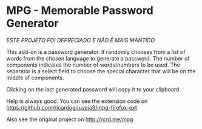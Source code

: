 # MPG - Memorable Password Generator

_*ESTE PROJETO FOI DEPRECIADO E NÃO É MAIS MANTIDO*_

This add-on is a password generator. It randomly chooses from a list of words from the chosen language to generate a password. The number of components indicates the number of words/numbers to be used. The separator is a select field to choose the special character that will be on the middle of components.

Clicking on the last generated password will copy it to your clipboard.

Help is always good. You can see the extension code on <https://github.com/ricardogouveia3/mpg-firefox-ext>

Also see the original project on <http://rcrd.me/mpg>

